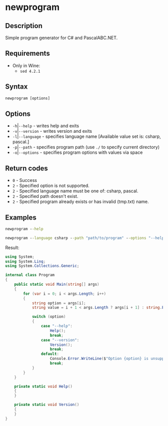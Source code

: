 # newprogram

## Description

Simple program generator for C# and PascalABC.NET.

## Requirements

- Only in Wine:
    - `sed 4.2.1`

## Syntax

```bat
newprogram [options]
```

## Options

- `-h`|`--help` - writes help and exits
- `-v`|`--version` - writes version and exits
- `-l`|`--language` - specifies language name [Available value set is: csharp, pascal.]
- `-p`|`--path` - specifies program path (use `./` to specify current directory)
- `-o`|`--options` - specifies program options with values via space

## Return codes

- `0` - Success
- `2` - Specified option is not supported.
- `2` - Specified language name must be one of: csharp, pascal.
- `2` - Specified path doesn't exist.
- `2` - Specified program already exists or has invalid (tmp.txt) name.

## Examples

```bat
newprogram --help
```

```bat
newprogram --language csharp --path "path/to/program" --options "--help --version"
```
Result:
```cs
using System;
using System.Linq;
using System.Collections.Generic;

internal class Program
{
    public static void Main(string[] args)
    {
        for (var i = 0; i < args.Length; i++)
        {
            string option = args[i];
            string value = i + 1 < args.Length ? args[i + 1] : string.Empty;

            switch (option)
            {
                case "--help": 
                    Help();
                    break;
                case "--version": 
                    Version();
                    break;
                default:
                    Console.Error.WriteLine($"Option {option} is unsupported now.");
                    break;
            }
        }	
    }

    private static void Help()
    {
    }

    private static void Version()
    {
    }
}
```
